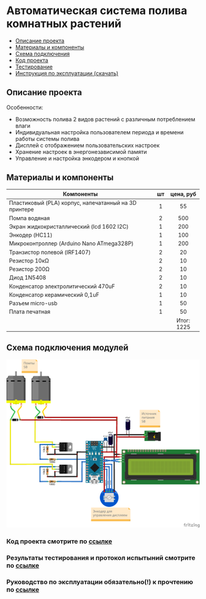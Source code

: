# Автоматическая система полива комнатных растений

* [Описание проекта](#chapter-0)
* [Материалы и компоненты](#chapter-1)
* [Схема подключения](#chapter-2)
* [Код проекта](#chapter-3)
* [Тестирование](#chapter-4)
* [Инструкция по эксплуатации (скачать)](#chapter-5)

<a id="chapter-0"></a>
## Описание проекта
Особенности:
- Возможность полива 2 видов растений с различным потреблением влаги
- Индивидуальная настройка пользователем периода и времени работы системы полива
- Дисплей с отображением пользовательских настроек
- Хранение настроек в энергонезависимой памяти
- Управление и настройка энкодером и кнопкой

<a id="chapter-1"></a>
## Материалы и компоненты

| Компоненты                                            | шт | цена, руб|
| ----------------------------------------------------- |:--:|:--------:|
| Пластиковый (PLA) корпус, напечатанный на 3D принтере | 1  | 55       |
| Помпа водяная                                         | 2  | 500      |
| Экран жидкокристаллический (lcd 1602 I2C)             | 1  | 200      |
| Энкодер (HC11)                                        | 1  | 100      |
| Микроконтроллер (Arduino Nano ATmega328P)             | 1  | 200      |
| Транзистор полевой (IRF1407)                          | 2  | 20       |
| Резистор 10кΩ                                         | 2  | 10       |
| Резистор 200Ω                                         | 2  | 10       |
| Диод 1N5408                                           | 2  | 10       |
| Конденсатор электролитический 470uF                   | 2  | 10       |
| Конденсатор керамический 0,1uF                        | 1  | 10       |
| Разъем micro-usb                                      | 1  | 50       |
| Плата печатная                                        | 1  | 50       |
|                                                       |    |Итог: 1225|

<a id="chapter-2"></a>
## Схема подключения модулей
![SCHEME](https://github.com/serikov1/AutomaticWateringSystem/blob/main/pictures/scheme.png)


<a id="chapter-3"></a>
### Код проекта смотрите по [ссылке](https://github.com/serikov1/AutomaticWateringSystem/tree/main/src)


<a id="chapter-4"></a>
### Результаты тестирования и протокол испытыний смотрите по [ссылке]()


<a id="chapter-5"></a>
### Руководство по эксплуатации обязательно(!) к прочтению по [ссылке](https://github.com/serikov1/AutomaticWateringSystem/raw/main/manual/Automatic%20Watering%20System%20Manual.pdf)
